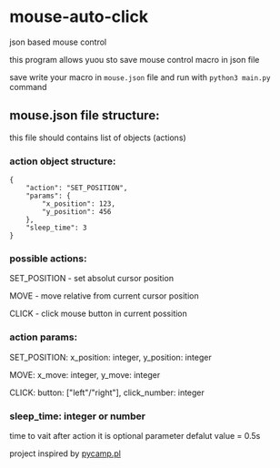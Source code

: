 # mouse-auto-click
json based mouse control

this program allows yuou sto save mouse control macro in json file 

save write your macro in `mouse.json` file and run with `python3 main.py` command

## mouse.json file structure:

this file should contains list of objects (actions)

### action object structure:
```
{
    "action": "SET_POSITION",
    "params": {
        "x_position": 123,
        "y_position": 456
    },
    "sleep_time": 3
}
```
### possible actions:
SET_POSITION - set absolut cursor position

MOVE - move relative from current cursor position

CLICK - click mouse button in current possition

### action params:
SET_POSITION:
    x_position: integer, y_position: integer

MOVE:
    x_move: integer, y_move: integer

CLICK: button: ["left"/"right"], click_number: integer

### sleep_time: integer or number
time to vait after action it is optional parameter defalut value = 0.5s


project inspired by [pycamp.pl](https://www.pycamp.pl/)
